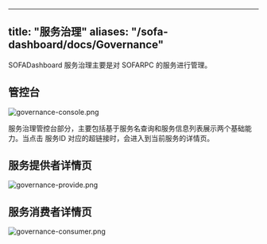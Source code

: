 
---
title: "服务治理"
aliases: "/sofa-dashboard/docs/Governance"
---


SOFADashboard 服务治理主要是对 SOFARPC 的服务进行管理。

## 管控台

![governance-console.png](https://gw.alipayobjects.com/mdn/sofastack/afts/img/A*KgoRQbi_0fQAAAAAAAAAAABjARQnAQ)

服务治理管控台部分，主要包括基于服务名查询和服务信息列表展示两个基础能力。当点击 服务ID 对应的超链接时，会进入到当前服务的详情页。

## 服务提供者详情页

![governance-provide.png](https://gw.alipayobjects.com/mdn/sofastack/afts/img/A*JrroR4qVOcAAAAAAAAAAAABjARQnAQ)

## 服务消费者详情页

![governance-consumer.png](https://gw.alipayobjects.com/mdn/sofastack/afts/img/A*_-9ZQrQNCQ0AAAAAAAAAAABjARQnAQ)
